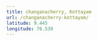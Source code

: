 ```yaml
---
title: changanacherry, Kottayam
url: /changanacherry-kottayam/
latitude: 9.445
longitude: 76.539
---
```

